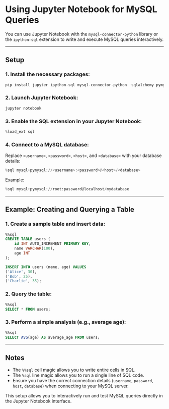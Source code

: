 
# Using Jupyter Notebook for MySQL Queries

You can use Jupyter Notebook with the `mysql-connector-python` library or the `ipython-sql` extension to write and execute MySQL queries interactively.

---

## **Setup**

### 1. Install the necessary packages:
   ```bash
   pip install jupyter ipython-sql mysql-connector-python  sqlalchemy pymysql prettytable
   ```

### 2. Launch Jupyter Notebook:
   ```bash
   jupyter notebook
   ```

### 3. Enable the SQL extension in your Jupyter Notebook:
   ```python
   %load_ext sql
   ```

### 4. Connect to a MySQL database:
   Replace `<username>`, `<password>`, `<host>`, and `<database>` with your database details:
   ```python
   %sql mysql+pymysql://<username>:<password>@<host>/<database>
   ```
   Example:
   ```python
   %sql mysql+pymysql://root:password@localhost/mydatabase
   ```

---

## **Example: Creating and Querying a Table**

### 1. Create a sample table and insert data:
   ```sql
   %%sql
   CREATE TABLE users (
       id INT AUTO_INCREMENT PRIMARY KEY,
       name VARCHAR(100),
       age INT
   );

   INSERT INTO users (name, age) VALUES
   ('Alice', 30),
   ('Bob', 25),
   ('Charlie', 35);
   ```

### 2. Query the table:
   ```sql
   %%sql
   SELECT * FROM users;
   ```

### 3. Perform a simple analysis (e.g., average age):
   ```sql
   %%sql
   SELECT AVG(age) AS average_age FROM users;
   ```

---

## **Notes**
- The `%%sql` cell magic allows you to write entire cells in SQL.
- The `%sql` line magic allows you to run a single line of SQL code.
- Ensure you have the correct connection details (`username`, `password`, `host`, `database`) when connecting to your MySQL server.

This setup allows you to interactively run and test MySQL queries directly in the Jupyter Notebook interface.
